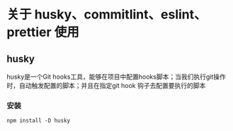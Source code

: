 # 关于 husky、commitlint、eslint、prettier 使用

## husky

husky是一个Git hooks工具，能够在项目中配置hooks脚本；当我们执行git操作时，自动触发配置的脚本；并且在指定git hook 钩子去配置要执行的脚本
### 安装
`npm install -D husky`
